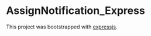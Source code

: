 # AssignNotification_Express
This project was bootstrapped with [expressjs](https://github.com/expressjs/express).
